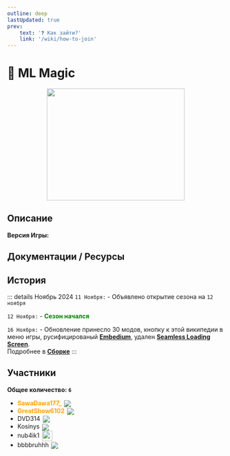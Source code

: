 ```yaml
---
outline: deep
lastUpdated: true
prev: 
    text: '❓ Как зайти?'
    link: '/wiki/how-to-join'
---
```


# 🔮 ML Magic

<img src="/WIKI/ML-Magic/demo_img_1.png" style="display: inline; vertical-align: middle; display: block; margin-left: auto; margin-right: auto; width: 320px; height: 260px;" />


## Описание
**Версия Игры:** <Badge type="info" text="1.20.1 Forge" />

## Документации / Ресурсы

<Links :items="[
    { 
        name: 'Сборка', 
        link: 'ml-magic/modpack', 
        icon: 'fas fa-box-open'
    }
  ]"
/>

## История

::: details Ноябрь 2024
`11 Ноября:` - Объявлено открытие сезона на `12 ноября`

`12 Ноября:` - **<span style="color: green;">Сезон начался</span>**

`16 Ноября:` - Обновление принесло 30 модов, кнопку к этой википедии в меню игры, русифицированый **[Embedium](https://www.curseforge.com/minecraft/mc-mods/embeddium)**, удален **[Seamless Loading Screen](https://www.curseforge.com/minecraft/mc-mods/seamless-loading-screen-forge)**. <br/>
Подробнее в **[Сборке](ml-magic/modpack)**
:::
<!-- Я попытался добавить квадратики с инфой как было в прошлом вики -->
<!-- <BlockCard :cards="[ 
        { 
            field1: 'https://via.placeholder.com/150', // This will render as an image 
            field2: 'Text 2', // This will render as text 
            field3: 'Text 3', // This will render as text 
            field4: 'https://via.placeholder.com/150', // This will render as an image 
            link: 'https://example.com' 
        }, 
        { 
            field1: 'Text 1', // This will render as text 
            field2: 'https://via.placeholder.com/150', // This will render as an image 
            field3: 'Text 3', // This will render as text 
            field4: 'https://via.placeholder.com/150', // This will render as an image 
            link: 'https://example.com' 
        } ,
        // { 
        //     field1: 'Text 1', // This will render as text 
        //     field2: 'https://via.placeholder.com/150', // This will render as an image 
        //     field3: 'Text 3', // This will render as text 
        //     field4: 'https://via.placeholder.com/150', // This will render as an image 
        //     link: 'https://example.com' 
        // },
        // { 
        //     field1: 'Text 1', // This will render as text 
        //     field2: 'https://via.placeholder.com/150', // This will render as an image 
        //     field3: 'Text 3', // This will render as text 
        //     field4: 'https://via.placeholder.com/150', // This will render as an image 
        //     link: 'https://example.com' 
        // },
        ]" size="medium" /> -->
 
## Участники
**Общее количество: `6`**

- **<span style="color: orange;">SawaDawa177_</span>** <img src="https://api.mineatar.io/face/0c81442c240b4087851ff50f3d8fd589?scale=3" style="display: inline; margin: 0 2px; vertical-align: middle;" />
- **<span style="color: orange;">GreatShow6102</span>** <img src="https://api.mineatar.io/face/ceb1b631-d2ff-4166-8458-e4c8498e1248?scale=3" style="display: inline; margin: 0 2px; vertical-align: middle;" />
- DVD314 <img src="https://api.mineatar.io/face/9806b0b5-baa2-48c6-b70e-64af239a78eb?scale=3" style="display: inline; margin: 0 2px; vertical-align: middle;" />
- Kosinys <img src="https://api.mineatar.io/face/58650faf-08ae-438a-a1ce-ec99ba38c4e6?scale=3" style="display: inline; margin: 0 2px; vertical-align: middle;" />
- nub4ik1 <img src="/minecraft/playerHeads/steveHead.png" style="display: inline; margin: 0 2px; vertical-align: middle;" width="24" height="24"/>
- bbbbruhhh <img src="https://api.mineatar.io/face/45e529c8-4a8e-44eb-b02c-5b99e41a9d1c?scale=3" style="display: inline; margin: 0 2px; vertical-align: middle;" />